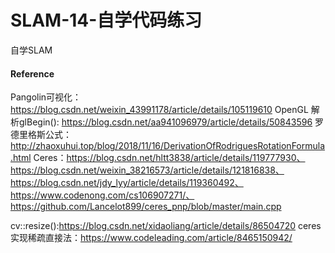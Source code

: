 # SLAM-14-自学代码练习
自学SLAM





#### Reference
Pangolin可视化：https://blog.csdn.net/weixin_43991178/article/details/105119610
OpenGL 解析glBegin(): https://blog.csdn.net/aa941096979/article/details/50843596
罗德里格斯公式：http://zhaoxuhui.top/blog/2018/11/16/DerivationOfRodriguesRotationFormula.html
Ceres：https://blog.csdn.net/hltt3838/article/details/119777930、https://blog.csdn.net/weixin_38216573/article/details/121816838、https://blog.csdn.net/jdy_lyy/article/details/119360492、https://www.codenong.com/cs106907271/、https://github.com/Lancelot899/ceres_pnp/blob/master/main.cpp

cv::resize():https://blog.csdn.net/xidaoliang/article/details/86504720
ceres实现稀疏直接法：https://www.codeleading.com/article/8465150942/